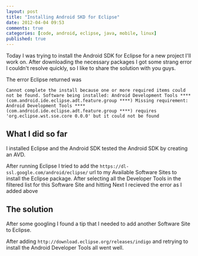 ```yaml
---
layout: post
title: "Installing Android SKD for Eclipse"
date: 2012-04-04 09:53
comments: true
categories: [code, android, eclipse, java, mobile, linux]
published: true
---
```


Today I was trying to install the Android SDK for Eclipse for a new project I'll work on. After downloading the necessary packages I got some strang error I couldn't resolve quickly, so I like to share the solution with you guys.

The error Eclipse returned was

```
Cannot complete the install because one or more required items could not be found. Software being installed: Android Development Tools **** (com.android.ide.eclipse.adt.feature.group ****) Missing requirement: Android Development Tools **** (com.android.ide.eclipse.adt.feature.group ****) requires 'org.eclipse.wst.sse.core 0.0.0' but it could not be found
```

## What I did so far

I installed Eclipse and the Android SDK tested the Android SDK by creating an AVD.

After running Eclipse I tried to add the `https://dl-ssl.google.com/android/eclipse/` url to my Available Software Sites to install the Eclipse package. After selecting all the Developer Tools in the filtered list for this Software Site and hitting Next I recieved the error as I added above

## The solution

After some googling I found a tip that I needed to add another Software Site to Eclipse.

After adding `http://download.eclipse.org/releases/indigo` and retrying to install the Android Developer Tools all went well.
